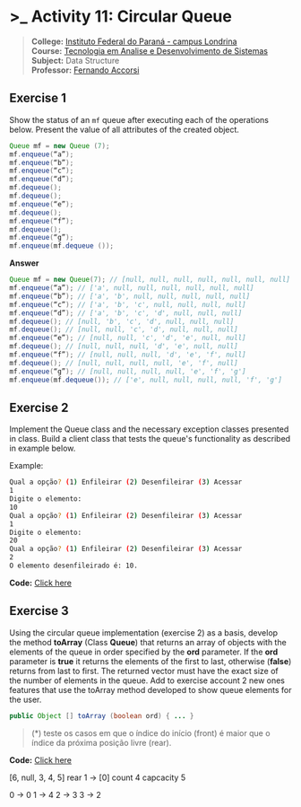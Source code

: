 # >\_ Activity 11: Circular Queue

> **College:** [Instituto Federal do Paraná - campus Londrina](https://londrina.ifpr.edu.br) \
> **Course:** [Tecnologia em Analise e Desenvolvimento de Sistemas](https://londrina.ifpr.edu.br/tecnologia-em-analise-e-desenvolvimento-de-sistemas/componentes-curriculares/) \
> **Subject:** Data Structure \
> **Professor:** [Fernando Accorsi](https://www.linkedin.com/in/fernando-accorsi-b6252823/)

## Exercise 1

Show the status of an `mf` queue after executing each of the operations below. Present the value of all attributes of the created object.

```java
Queue mf = new Queue (7);
mf.enqueue(“a”);
mf.enqueue(“b”);
mf.enqueue(“c”);
mf.enqueue(“d”);
mf.dequeue();
mf.dequeue();
mf.enqueue(“e”);
mf.dequeue();
mf.enqueue(“f”);
mf.dequeue();
mf.enqueue(“g”);
mf.enqueue(mf.dequeue ());
```

**Answer**
```java
Queue mf = new Queue(7); // [null, null, null, null, null, null, null]
mf.enqueue(“a”); // ['a', null, null, null, null, null, null]
mf.enqueue(“b”); // ['a', 'b', null, null, null, null, null]
mf.enqueue(“c”); // ['a', 'b', 'c', null, null, null, null]
mf.enqueue(“d”); // ['a', 'b', 'c', 'd', null, null, null]
mf.dequeue(); // [null, 'b', 'c', 'd', null, null, null]
mf.dequeue(); // [null, null, 'c', 'd', null, null, null]
mf.enqueue(“e”); // [null, null, 'c', 'd', 'e', null, null]
mf.dequeue(); // [null, null, null, 'd', 'e', null, null]
mf.enqueue(“f”); // [null, null, null, 'd', 'e', 'f', null]
mf.dequeue(); // [null, null, null, null, 'e', 'f', null]
mf.enqueue(“g”); // [null, null, null, null, 'e', 'f', 'g']
mf.enqueue(mf.dequeue()); // ['e', null, null, null, null, 'f', 'g']
```

## Exercise 2

Implement the Queue class and the necessary exception classes presented in class. Build a client class that tests the queue's functionality as described in example below.

Example:
```bash
Qual a opção? (1) Enfileirar (2) Desenfileirar (3) Acessar
1
Digite o elemento:
10
Qual a opção? (1) Enfileirar (2) Desenfileirar (3) Acessar
1
Digite o elemento:
20
Qual a opção? (1) Enfileirar (2) Desenfileirar (3) Acessar
2
O elemento desenfileirado é: 10.
```

**Code:** [Click here](https://github.com/devweslen/data-structure-java/blob/main/Queue/CircularQueue/Exercise2/src/main/java/br/edu/ifpr/exercise2/Main.java)

## Exercise 3

Using the circular queue implementation (exercise 2) as a basis, develop the method **toArray** (Class **Queue**) that returns an array of objects with the elements of the queue in order specified by the **ord** parameter. If the **ord** parameter is **true** it returns the elements of the first to last, otherwise (**false**) returns from last to first. The returned vector must have the exact size of the number of elements in the queue. Add to exercise account 2 new ones features that use the toArray method developed to show queue elements for the user.

```java
public Object [] toArray (boolean ord) { ... }
```

> (*) teste os casos em que o índice do início (front) é maior que o índice da próxima posição livre (rear).

**Code:** [Click here](https://github.com/devweslen/data-structure-java/blob/main/Queue/CircularQueue/Exercise3/src/main/java/br/edu/ifpr/exercise3/Main.java)


[6, null, 3, 4, 5]
rear 1 -> [0]
count 4 
capcacity 5

0 -> 0
1 -> 4
2 -> 3
3 -> 2